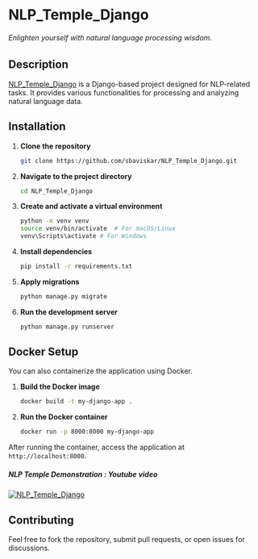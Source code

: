 # NLP_Temple_Django

###### Enlighten yourself with natural language processing wisdom.

## Description

[NLP_Temple_Django](https://github.com/sbaviskar/NLP_Temple_Django) is a Django-based project designed for NLP-related tasks. It provides various functionalities for processing and analyzing natural language data.

## Installation

1. **Clone the repository**
   ```sh
   git clone https://github.com/sbaviskar/NLP_Temple_Django.git
   ```
2. **Navigate to the project directory**
   ```sh
   cd NLP_Temple_Django
   ```
3. **Create and activate a virtual environment**
   ```sh
   python -m venv venv
   source venv/bin/activate  # For macOS/Linux
   venv\Scripts\activate # For Windows
   ```
4. **Install dependencies**
   ```sh
   pip install -r requirements.txt
   ```
5. **Apply migrations**
   ```sh
   python manage.py migrate
   ```
6. **Run the development server**
   ```sh
   python manage.py runserver
   ```

## Docker Setup

You can also containerize the application using Docker.

1. **Build the Docker image**

   ```sh
   docker build -t my-django-app .
   ```

2. **Run the Docker container**

   ```sh
   docker run -p 8000:8000 my-django-app
   ```

After running the container, access the application at `http://localhost:8000`.

##### NLP Temple Demonstration : Youtube video
[![NLP_Temple_Django](https://i.ytimg.com/vi/9PqkRHsXaxE/hqdefault.jpg?sqp=-oaymwEcCPYBEIoBSFXyq4qpAw4IARUAAIhCGAFwAcABBg==&rs=AOn4CLDLYeZZgqDFjWknEwzeQrsTcYfikw)](https://www.youtube.com/watch?v=9PqkRHsXaxE&t=12s)

## Contributing

Feel free to fork the repository, submit pull requests, or open issues for discussions.

